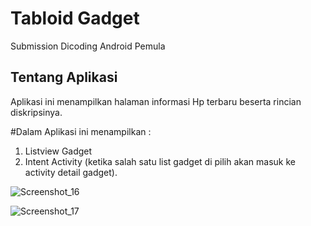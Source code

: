 # Tabloid Gadget
Submission Dicoding Android Pemula

## Tentang Aplikasi 
Aplikasi ini menampilkan halaman informasi Hp terbaru beserta rincian diskripsinya. 

#Dalam Aplikasi ini menampilkan : 
1. Listview Gadget 
2. Intent Activity (ketika salah satu list gadget di pilih akan masuk ke activity detail gadget).

![Screenshot_16](https://user-images.githubusercontent.com/39664797/61180044-dd709380-a639-11e9-9619-4251a1c78138.png)

![Screenshot_17](https://user-images.githubusercontent.com/39664797/61180046-0133d980-a63a-11e9-971e-35ac836a3005.png)

